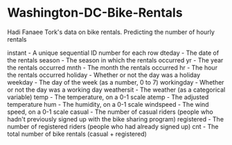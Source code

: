 # Washington-DC-Bike-Rentals
Hadi Fanaee Tork's data on bike rentals. Predicting the number of hourly rentals 

instant - A unique sequential ID number for each row
dteday - The date of the rentals
season - The season in which the rentals occurred
yr - The year the rentals occurred
mnth - The month the rentals occurred
hr - The hour the rentals occurred
holiday - Whether or not the day was a holiday
weekday - The day of the week (as a number, 0 to 7)
workingday - Whether or not the day was a working day
weathersit - The weather (as a categorical variable)
temp - The temperature, on a 0-1 scale
atemp - The adjusted temperature
hum - The humidity, on a 0-1 scale
windspeed - The wind speed, on a 0-1 scale
casual - The number of casual riders (people who hadn't previously signed up with the bike sharing program)
registered - The number of registered riders (people who had already signed up)
cnt - The total number of bike rentals (casual + registered)
